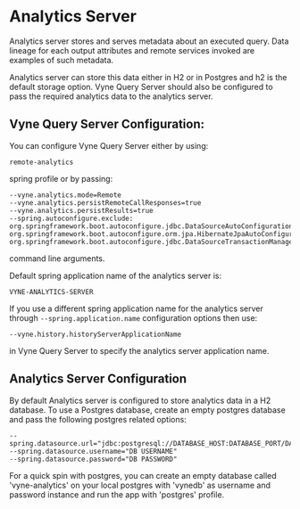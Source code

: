 # Analytics Server

Analytics server stores and serves metadata about an executed query. Data lineage for each output attributes and remote services invoked
are examples of such metadata. 

Analytics server can store this data either in H2 or in Postgres and h2 is the default storage option. 
Vyne Query Server should also be configured to pass the required analytics data to the analytics server.
 
## Vyne Query Server Configuration:
You can configure Vyne Query Server either by using:

```
remote-analytics
```

spring profile or by passing:

```
--vyne.analytics.mode=Remote
--vyne.analytics.persistRemoteCallResponses=true
--vyne.analytics.persistResults=true
--spring.autoconfigure.exclude: org.springframework.boot.autoconfigure.jdbc.DataSourceAutoConfiguration, org.springframework.boot.autoconfigure.orm.jpa.HibernateJpaAutoConfiguration, org.springframework.boot.autoconfigure.jdbc.DataSourceTransactionManagerAutoConfiguration
```

command line arguments.

Default spring application name of the analytics server is:

```
VYNE-ANALYTICS-SERVER
```

If you use a different spring application name for the analytics server through ```--spring.application.name``` configuration options then use:

```
--vyne.history.historyServerApplicationName
```

in Vyne Query Server to specify the analytics server application name.

## Analytics Server Configuration

By default Analytics server is configured to store analytics data in a H2 database. To use a Postgres database, create an empty postgres database and 
pass the following postgres related options:

```
--spring.datasource.url="jdbc:postgresql://DATABASE_HOST:DATABASE_PORT/DATABASE_NAME"
--spring.datasource.username="DB USERNAME"
--spring.datasource.password="DB PASSWORD"
```

For a quick spin with postgres, you can create an empty database called 'vyne-analytics' on your local postgres with 'vynedb' as username and password instance and
run the app with 'postgres' profile. 
